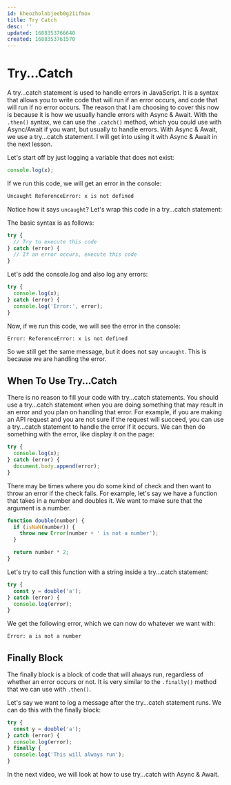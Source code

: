 ```yaml
---
id: kheozholnbjeeb0g21ifmox
title: Try Catch
desc: ''
updated: 1688353766640
created: 1688353761570
---
```

# Try...Catch

A try...catch statement is used to handle errors in JavaScript. It is a syntax that allows you to write code that will run if an error occurs, and code that will run if no error occurs. The reason that I am choosing to cover this now is because it is how we usually handle errors with Async & Await. With the `.then()` syntax, we can use the `.catch()` method, which you could use with Async/Await if you want, but usually to handle errors. With Async & Await, we use a try...catch statement. I will get into using it with Async & Await in the next lesson.

Let's start off by just logging a variable that does not exist:

```js
console.log(x);
```

If we run this code, we will get an error in the console:

```bash
Uncaught ReferenceError: x is not defined
```

Notice how it says `uncaught`? Let's wrap this code in a try...catch statement:

The basic syntax is as follows:

```js
try {
  // Try to execute this code
} catch (error) {
  // If an error occurs, execute this code
}
```

Let's add the console.log and also log any errors:

```js
try {
  console.log(x);
} catch (error) {
  console.log('Error:', error);
}
```

Now, if we run this code, we will see the error in the console:

```bash
Error: ReferenceError: x is not defined
```

So we still get the same message, but it does not say `uncaught`. This is because we are handling the error.

## When To Use Try...Catch

There is no reason to fill your code with try...catch statements. You should use a try...catch statement when you are doing something that may result in an error and you plan on handling that error. For example, if you are making an API request and you are not sure if the request will succeed, you can use a try...catch statement to handle the error if it occurs. We can then do something with the error, like display it on the page:

```js
try {
  console.log(x);
} catch (error) {
  document.body.append(error);
}
```

There may be times where you do some kind of check and then want to throw an error if the check fails. For example, let's say we have a function that takes in a number and doubles it. We want to make sure that the argument is a number.

```js
function double(number) {
  if (isNaN(number)) {
    throw new Error(number + ' is not a number');
  }

  return number * 2;
}
```

Let's try to call this function with a string inside a try...catch statement:

```js
try {
  const y = double('a');
} catch (error) {
  console.log(error);
}
```

We get the following error, which we can now do whatever we want with:

```bash
Error: a is not a number
```

## Finally Block

The finally block is a block of code that will always run, regardless of whether an error occurs or not. It is very similar to the `.finally()` method that we can use with `.then()`.

Let's say we want to log a message after the try...catch statement runs. We can do this with the finally block:

```js
try {
  const y = double('a');
} catch (error) {
  console.log(error);
} finally {
  console.log('This will always run');
}
```

In the next video, we will look at how to use try...catch with Async & Await.
